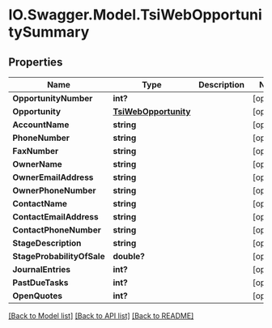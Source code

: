 # IO.Swagger.Model.TsiWebOpportunitySummary
## Properties

Name | Type | Description | Notes
------------ | ------------- | ------------- | -------------
**OpportunityNumber** | **int?** |  | [optional] 
**Opportunity** | [**TsiWebOpportunity**](TsiWebOpportunity.md) |  | [optional] 
**AccountName** | **string** |  | [optional] 
**PhoneNumber** | **string** |  | [optional] 
**FaxNumber** | **string** |  | [optional] 
**OwnerName** | **string** |  | [optional] 
**OwnerEmailAddress** | **string** |  | [optional] 
**OwnerPhoneNumber** | **string** |  | [optional] 
**ContactName** | **string** |  | [optional] 
**ContactEmailAddress** | **string** |  | [optional] 
**ContactPhoneNumber** | **string** |  | [optional] 
**StageDescription** | **string** |  | [optional] 
**StageProbabilityOfSale** | **double?** |  | [optional] 
**JournalEntries** | **int?** |  | [optional] 
**PastDueTasks** | **int?** |  | [optional] 
**OpenQuotes** | **int?** |  | [optional] 

[[Back to Model list]](../README.md#documentation-for-models) [[Back to API list]](../README.md#documentation-for-api-endpoints) [[Back to README]](../README.md)

